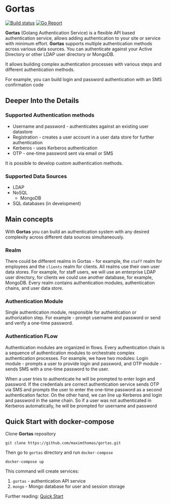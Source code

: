 # Gortas

<a href="https://github.com/maximthomas/gortas/actions/workflows/build.yml"><img src="https://github.com/maximthomas/gortas/actions/workflows/build.yml/badge.svg?branch=master&event=push" alt="Build status"></a>
<a href="https://goreportcard.com/report/github.com/maximthomas/gortas"><img src="https://goreportcard.com/badge/github.com/maximthomas/gortas" alt="Go Report"></a>

**Gortas** (Golang Authentication Service) is a flexible API based authentication service, allows adding authentication to your site or service with minimum effort. 
**Gortas** supports multiple authentication methods across various data sources. You can authenticate against your Active Directory or other LDAP user directory or MongoDB.

It allows building complex authentication processes with various steps and different authentication methods.   

For example, you can build login and password authentication with an SMS confirmation code

## Deeper Into the Details

### Supported Authentication methods
* Username and password - authenticates against an existing user datastore
* Registration - creates a user account in a user data store for further authentication
* Kerberos - uses Kerberos authentication
* OTP - one-time password sent via email or SMS

It is possible to develop custom authentication methods.

### Supported Data Sources
* LDAP
* NoSQL
  * MongoDB
* SQL databases (in development)

## Main concepts

With **Gortas** you can build an authentication system with any desired complexity across different data sources simultaneously.

### Realm

There could be different realms in Gortas - for example, the `staff` realm for employees and the `clients` realm for clients.
All realms use their own user data stores. For example, for staff users, we will use an enterprise LDAP user directory, for clients we could use another database, for example, MongoDB.
Every realm contains authentication modules, authentication chains, and user data store.

### Authentication Module

Single authentication module, responsible for authentication or authorization step.
For example - prompt username and password or send and verify a one-time password.

### Authentication FLow

Authentication modules are organized in flows.
Every authentication chain is a sequence of authentication modules to orchestrate complex authentication processes.
For example, we have two modules: Login module - prompts a user to provide login and password, and OTP module - sends SMS with a one-time password to the user.

When a user tries to authenticate he will be prompted to enter login and password.
If the credentials are correct authentication service sends OTP via SMS and prompts the user to enter the one-time password as a second authentication factor.
On the other hand, we can line up Kerberos and login and password in the same chain.
So if a user was not authenticated in Kerberos automatically, he will be prompted for username and password

## Quick Start with docker-compose

Clone **Gortas** repository

```
git clone https://github.com/maximthomas/gortas.git
```

Then go to `gortas` directory and run `docker-compose`

```
docker-compose up
```

This command will create services:
1. `gortas` - authentication API service
1. `mongo` - Mongo database for user and session storage

Further reading: [Quick Start](https://github.com/maximthomas/gortas/wiki/Quick-Start)
